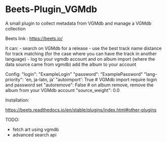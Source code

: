 # Beets-Plugin_VGMdb
A small plugin to collect metadata from VGMdb and manage a VGMdb collection

Beets link : https://beets.io/

It can:
    - search on VGMdb for a release
    - use the best track name distance for track matching (for the case where you can have the track in another language)
    - log to your vgmdb account and on album import (where the data source came from vgmdb) add the album to your account

Config:
    "login": "ExampleLogin"
    "password": "ExamplePassword"
    "lang-priority": 'en, ja-latn, ja'
    "autoimport': True # VGMdb import require login and password set
    "autoremove": False # on album remove, remove the album from your VGMdb account
    "source_weight": 0.0

Installation:

https://beets.readthedocs.io/en/stable/plugins/index.html#other-plugins

TODO: 
- fetch art using vgmdb
- advanced search api